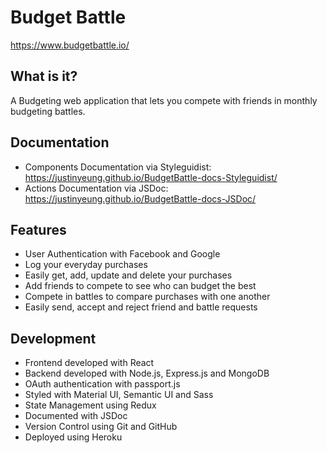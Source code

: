 # Budget Battle

https://www.budgetbattle.io/

## What is it?

A Budgeting web application that lets you compete with friends in monthly budgeting battles.

## Documentation

- Components Documentation via Styleguidist: https://justinyeung.github.io/BudgetBattle-docs-Styleguidist/
- Actions Documentation via JSDoc: https://justinyeung.github.io/BudgetBattle-docs-JSDoc/

## Features

- User Authentication with Facebook and Google
- Log your everyday purchases
- Easily get, add, update and delete your purchases
- Add friends to compete to see who can budget the best
- Compete in battles to compare purchases with one another
- Easily send, accept and reject friend and battle requests

## Development

- Frontend developed with React
- Backend developed with Node.js, Express.js and MongoDB
- OAuth authentication with passport.js
- Styled with Material UI, Semantic UI and Sass
- State Management using Redux
- Documented with JSDoc
- Version Control using Git and GitHub
- Deployed using Heroku
